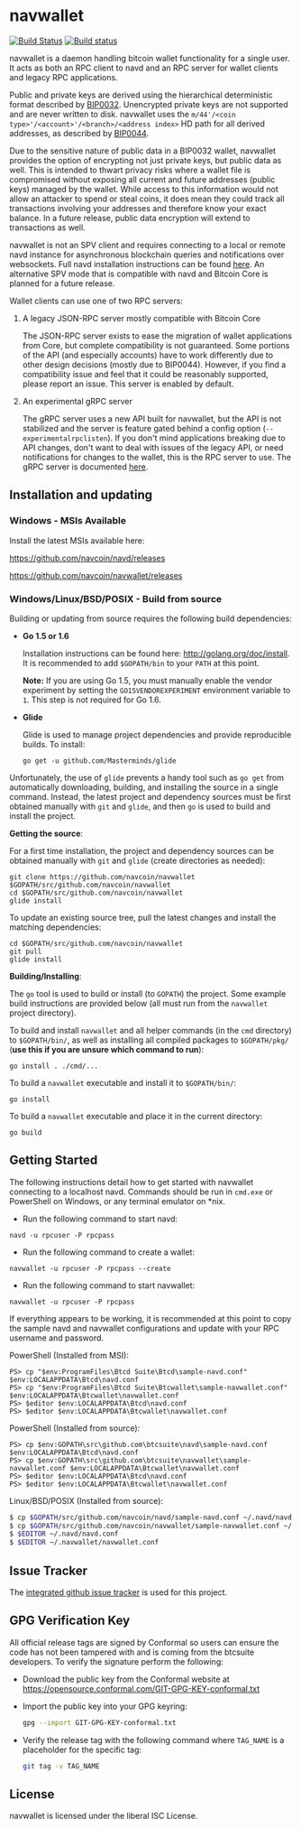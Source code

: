 navwallet
=========

[![Build Status](https://travis-ci.org/navcoin/navwallet.png?branch=master)](https://travis-ci.org/navcoin/navwallet)
[![Build status](https://ci.appveyor.com/api/projects/status/88nxvckdj8upqr36/branch/master?svg=true)](https://ci.appveyor.com/project/jrick/navwallet/branch/master)

navwallet is a daemon handling bitcoin wallet functionality for a
single user.  It acts as both an RPC client to navd and an RPC server
for wallet clients and legacy RPC applications.

Public and private keys are derived using the hierarchical
deterministic format described by
[BIP0032](https://github.com/bitcoin/bips/blob/master/bip-0032.mediawiki).
Unencrypted private keys are not supported and are never written to
disk.  navwallet uses the
`m/44'/<coin type>'/<account>'/<branch>/<address index>`
HD path for all derived addresses, as described by
[BIP0044](https://github.com/bitcoin/bips/blob/master/bip-0044.mediawiki).

Due to the sensitive nature of public data in a BIP0032 wallet,
navwallet provides the option of encrypting not just private keys, but
public data as well.  This is intended to thwart privacy risks where a
wallet file is compromised without exposing all current and future
addresses (public keys) managed by the wallet. While access to this
information would not allow an attacker to spend or steal coins, it
does mean they could track all transactions involving your addresses
and therefore know your exact balance.  In a future release, public data
encryption will extend to transactions as well.

navwallet is not an SPV client and requires connecting to a local or
remote navd instance for asynchronous blockchain queries and
notifications over websockets.  Full navd installation instructions
can be found [here](https://github.com/navcoin/navd).  An alternative
SPV mode that is compatible with navd and Bitcoin Core is planned for
a future release.

Wallet clients can use one of two RPC servers:

  1. A legacy JSON-RPC server mostly compatible with Bitcoin Core

     The JSON-RPC server exists to ease the migration of wallet applications
     from Core, but complete compatibility is not guaranteed.  Some portions of
     the API (and especially accounts) have to work differently due to other
     design decisions (mostly due to BIP0044).  However, if you find a
     compatibility issue and feel that it could be reasonably supported, please
     report an issue.  This server is enabled by default.

  2. An experimental gRPC server

     The gRPC server uses a new API built for navwallet, but the API is not
     stabilized and the server is feature gated behind a config option
     (`--experimentalrpclisten`).  If you don't mind applications breaking due
     to API changes, don't want to deal with issues of the legacy API, or need
     notifications for changes to the wallet, this is the RPC server to use.
     The gRPC server is documented [here](./rpc/documentation/README.md).

## Installation and updating

### Windows - MSIs Available

Install the latest MSIs available here:

https://github.com/navcoin/navd/releases

https://github.com/navcoin/navwallet/releases

### Windows/Linux/BSD/POSIX - Build from source

Building or updating from source requires the following build dependencies:

- **Go 1.5 or 1.6**

  Installation instructions can be found here: http://golang.org/doc/install.
  It is recommended to add `$GOPATH/bin` to your `PATH` at this point.

  **Note:** If you are using Go 1.5, you must manually enable the vendor
    experiment by setting the `GO15VENDOREXPERIMENT` environment variable to
    `1`.  This step is not required for Go 1.6.

- **Glide**

  Glide is used to manage project dependencies and provide reproducible builds.
  To install:

  `go get -u github.com/Masterminds/glide`

Unfortunately, the use of `glide` prevents a handy tool such as `go get` from
automatically downloading, building, and installing the source in a single
command.  Instead, the latest project and dependency sources must be first
obtained manually with `git` and `glide`, and then `go` is used to build and
install the project.

**Getting the source**:

For a first time installation, the project and dependency sources can be
obtained manually with `git` and `glide` (create directories as needed):

```
git clone https://github.com/navcoin/navwallet $GOPATH/src/github.com/navcoin/navwallet
cd $GOPATH/src/github.com/navcoin/navwallet
glide install
```

To update an existing source tree, pull the latest changes and install the
matching dependencies:

```
cd $GOPATH/src/github.com/navcoin/navwallet
git pull
glide install
```

**Building/Installing**:

The `go` tool is used to build or install (to `GOPATH`) the project.  Some
example build instructions are provided below (all must run from the `navwallet`
project directory).

To build and install `navwallet` and all helper commands (in the `cmd`
directory) to `$GOPATH/bin/`, as well as installing all compiled packages to
`$GOPATH/pkg/` (**use this if you are unsure which command to run**):

```
go install . ./cmd/...
```

To build a `navwallet` executable and install it to `$GOPATH/bin/`:

```
go install
```

To build a `navwallet` executable and place it in the current directory:

```
go build
```

## Getting Started

The following instructions detail how to get started with navwallet connecting
to a localhost navd.  Commands should be run in `cmd.exe` or PowerShell on
Windows, or any terminal emulator on *nix.

- Run the following command to start navd:

```
navd -u rpcuser -P rpcpass
```

- Run the following command to create a wallet:

```
navwallet -u rpcuser -P rpcpass --create
```

- Run the following command to start navwallet:

```
navwallet -u rpcuser -P rpcpass
```

If everything appears to be working, it is recommended at this point to
copy the sample navd and navwallet configurations and update with your
RPC username and password.

PowerShell (Installed from MSI):
```
PS> cp "$env:ProgramFiles\Btcd Suite\Btcd\sample-navd.conf" $env:LOCALAPPDATA\Btcd\navd.conf
PS> cp "$env:ProgramFiles\Btcd Suite\Btcwallet\sample-navwallet.conf" $env:LOCALAPPDATA\Btcwallet\navwallet.conf
PS> $editor $env:LOCALAPPDATA\Btcd\navd.conf
PS> $editor $env:LOCALAPPDATA\Btcwallet\navwallet.conf
```

PowerShell (Installed from source):
```
PS> cp $env:GOPATH\src\github.com\btcsuite\navd\sample-navd.conf $env:LOCALAPPDATA\Btcd\navd.conf
PS> cp $env:GOPATH\src\github.com\btcsuite\navwallet\sample-navwallet.conf $env:LOCALAPPDATA\Btcwallet\navwallet.conf
PS> $editor $env:LOCALAPPDATA\Btcd\navd.conf
PS> $editor $env:LOCALAPPDATA\Btcwallet\navwallet.conf
```

Linux/BSD/POSIX (Installed from source):
```bash
$ cp $GOPATH/src/github.com/navcoin/navd/sample-navd.conf ~/.navd/navd.conf
$ cp $GOPATH/src/github.com/navcoin/navwallet/sample-navwallet.conf ~/.navwallet/navwallet.conf
$ $EDITOR ~/.navd/navd.conf
$ $EDITOR ~/.navwallet/navwallet.conf
```

## Issue Tracker

The [integrated github issue tracker](https://github.com/navcoin/navwallet/issues)
is used for this project.

## GPG Verification Key

All official release tags are signed by Conformal so users can ensure the code
has not been tampered with and is coming from the btcsuite developers.  To
verify the signature perform the following:

- Download the public key from the Conformal website at
  https://opensource.conformal.com/GIT-GPG-KEY-conformal.txt

- Import the public key into your GPG keyring:
  ```bash
  gpg --import GIT-GPG-KEY-conformal.txt
  ```

- Verify the release tag with the following command where `TAG_NAME` is a
  placeholder for the specific tag:
  ```bash
  git tag -v TAG_NAME
  ```

## License

navwallet is licensed under the liberal ISC License.
